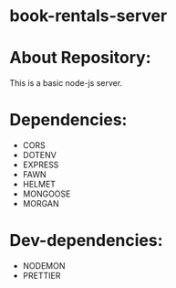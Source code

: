 # book-rentals-server

# About Repository:
This is a basic node-js server.

# Dependencies:
* CORS
* DOTENV
* EXPRESS
* FAWN
* HELMET
* MONGOOSE
* MORGAN

# Dev-dependencies:
* NODEMON
* PRETTIER
